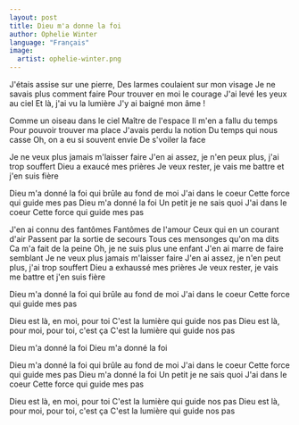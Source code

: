 ```yaml
---
layout: post
title: Dieu m'a donne la foi
author: Ophelie Winter
language: "Français"
image:
  artist: ophelie-winter.png
---
```

J'étais assise sur une pierre,
Des larmes coulaient sur mon visage
Je ne savais plus comment faire
Pour trouver en moi le courage
J'ai levé les yeux au ciel
Et là, j'ai vu la lumière
J'y ai baigné mon âme !

Comme un oiseau dans le ciel
Maître de l'espace Il m'en a fallu du temps
Pour pouvoir trouver ma place
J'avais perdu la notion
Du temps qui nous casse
Oh, on a eu si souvent envie
De s'voiler la face

Je ne veux plus jamais m'laisser faire
J'en ai assez, je n'en peux plus, j'ai trop souffert
Dieu a exaucé mes prières
Je veux rester, je vais me battre et j'en suis fière



Dieu m'a donné la foi
qui brûle au fond de moi
J'ai dans le coeur
Cette force qui guide mes pas
Dieu m'a donné la foi
Un petit je ne sais quoi J'ai dans le coeur
Cette force qui guide mes pas

J'en ai connu des fantômes
Fantômes de l'amour
Ceux qui en un courant d'air
Passent par la sortie de secours
Tous ces mensonges qu'on ma dits
Ca m'a fait de la peine
Oh, je ne suis plus une enfant
J'en ai marre de faire semblant
Je ne veux plus jamais m'laisser faire
J'en ai assez, je n'en peut plus, j'ai trop souffert
Dieu a exhaussé mes prières
Je veux rester, je vais me battre et j'en suis fière

Dieu m'a donné la foi
qui brûle au fond de moi
J'ai dans le coeur
Cette force qui guide mes pas

Dieu est là, en moi, pour toi
C'est la lumière qui guide nos pas
Dieu est là, pour moi, pour toi, c'est ça
C'est la lumière qui guide nos pas

Dieu m'a donné la foi
Dieu m'a donné la foi

Dieu m'a donné la foi
qui brûle au fond de moi
J'ai dans le coeur
Cette force qui guide mes pas
Dieu m'a donné la foi
Un petit je ne sais quoi
J'ai dans le coeur
Cette force qui guide mes pas

Dieu est là, en moi, pour toi
C'est la lumière qui guide nos pas
Dieu est là, pour moi, pour toi, c'est ça
C'est la lumière qui guide nos pas 
